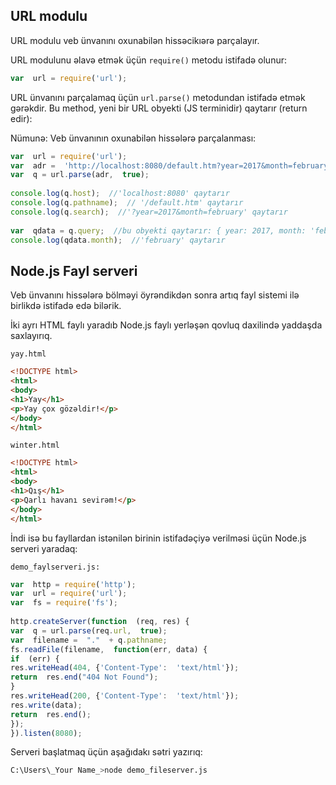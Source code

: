 ## URL modulu
URL modulu veb ünvanını oxunabilən hissəcikıərə parçalayır. 


URL modulunu əlavə etmək üçün `require()` metodu istifadə olunur:

```js
var  url = require('url');
```

URL ünvanını parçalamaq üçün `url.parse()` metodundan istifadə etmək gərəkdir. Bu method, yeni bir URL obyekti (JS terminidir) qaytarır (return edir):

Nümunə:
Veb ünvanının oxunabilən hissələrə parçalanması: 
```js
var  url = require('url');  
var  adr =  'http://localhost:8080/default.htm?year=2017&month=february';  
var  q = url.parse(adr,  true);  
  
console.log(q.host);  //'localhost:8080' qaytarır  
console.log(q.pathname);  // '/default.htm' qaytarır 
console.log(q.search);  //'?year=2017&month=february' qaytarır
  
var  qdata = q.query;  //bu obyekti qaytarır: { year: 2017, month: 'february' }  
console.log(qdata.month);  //'february' qaytarır
```

## Node.js Fayl serveri
Veb ünvanını hissələrə bölməyi öyrəndikdən sonra artıq fayl sistemi ilə birlikdə istifadə edə bilərik. 

İki ayrı HTML faylı yaradıb Node.js faylı yerləşən qovluq daxilində yaddaşda saxlayırıq. 

`yay.html`

```html
<!DOCTYPE html>  
<html>  
<body>  
<h1>Yay</h1>  
<p>Yay çox gözəldir!</p>  
</body>  
</html>
```
`winter.html`

```html
<!DOCTYPE html>  
<html>  
<body>  
<h1>Qış</h1>  
<p>Qarlı havanı sevirəm!</p>  
</body>  
</html>
```

İndi isə bu fayllardan istənilən birinin istifadəçiyə verilməsi üçün Node.js serveri yaradaq: 

`demo_faylserveri.js:`

```js
var  http = require('http');  
var  url = require('url');  
var  fs = require('fs');  
  
http.createServer(function  (req, res) {  
var  q = url.parse(req.url,  true);  
var  filename =  "."  + q.pathname;  
fs.readFile(filename,  function(err, data) {  
if  (err) {  
res.writeHead(404, {'Content-Type':  'text/html'});  
return  res.end("404 Not Found");  
}  
res.writeHead(200, {'Content-Type':  'text/html'});  
res.write(data);  
return  res.end();  
});  
}).listen(8080);
```
Serveri başlatmaq üçün aşağıdakı sətri yazırıq: 

```bash
C:\Users\_Your Name_>node demo_fileserver.js
```
